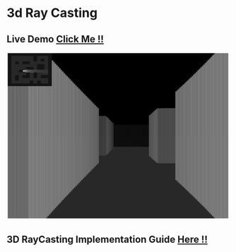 # 3d Ray Casting

## Live Demo [Click Me !!](https://thenirmalkc.github.io/3d-ray-casting/)

![3D RayCasting](screenshots/3D-RayCasting.png)

## 3D RayCasting Implementation Guide [Here !!](https://lodev.org/cgtutor/raycasting.html)
